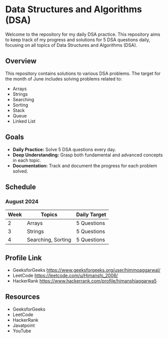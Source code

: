 # Data Structures and Algorithms (DSA) 

Welcome to the repository for my daily DSA practice. This repository aims to keep track of my progress and solutions for 5 DSA questions daily, focusing on all topics of Data Structures and Algorithms (DSA).

## Overview
 
This repository contains solutions to various DSA problems. The target for the month of June includes solving problems related to:

- Arrays 
- Strings
- Searching
- Sorting 
- Stack 
- Queue  
- Linked List

## Goals

- **Daily Practice:** Solve 5 DSA questions every day. 
- **Deep Understanding:** Grasp both fundamental and advanced concepts in each topic.
- **Documentation:** Track and document the progress for each problem solved.

## Schedule

### August 2024

| Week | Topics                     | Daily Target |
|------|----------------------------|--------------|
| 2    | Arrays                     | 5 Questions  |
| 3    | Strings                    | 5 Questions  |
| 4    | Searching, Sorting         | 5 Questions  |

## Profile Link
- GeeksforGeeks https://www.geeksforgeeks.org/user/himmoaggarwal/
- LeetCode      https://leetcode.com/u/Himanshi_2006/
- HackerRank    https://www.hackerrank.com/profile/himanshiaggarwa5

## Resources
- GeeksforGeeks
- LeetCode
- HackerRank
- Javatpoint 
- YouTube
